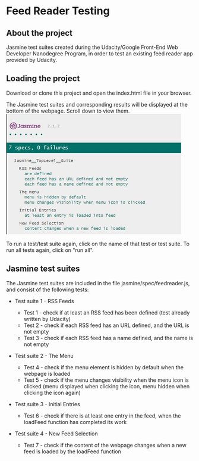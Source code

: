 # Feed Reader Testing

## About the project
Jasmine test suites created during the Udacity/Google Front-End Web Developer Nanodegree Program, in order to test an existing feed reader app provided by Udacity.

## Loading the project
Download or clone this project and open the index.html file in your browser.

The Jasmine test suites and corresponding results will be displayed at the bottom of the webpage. Scroll down to view them.
<img src="img/jasmine.jpg/">

To run a test/test suite again, click on the name of that test or test suite.
To run all tests again, click on "run all".

## Jasmine test suites
The Jasmine test suites are included in the file jasmine/spec/feedreader.js, and consist of the following tests:

- Test suite 1 - RSS Feeds
    - Test 1 - check if at least an RSS feed has been defined (test already written by Udacity)
    - Test 2 - check if each RSS feed has an URL defined, and the URL is not empty
    - Test 3 - check if each RSS feed has a name defined, and the name is not empty

- Test suite 2 - The Menu
    - Test 4 - check if the menu element is hidden by default when the webpage is loaded
    - Test 5 - check if the menu changes visibility when the menu icon is clicked (menu displayed when clicking the icon, menu hidden when clicking the icon again)

- Test suite 3 - Initial Entries
    - Test 6 - check if there is at least one entry in the feed, when the loadFeed function has completed its work

- Test suite 4 - New Feed Selection
    - Test 7 - check if the content of the webpage changes when a new feed is loaded by the loadFeed function

